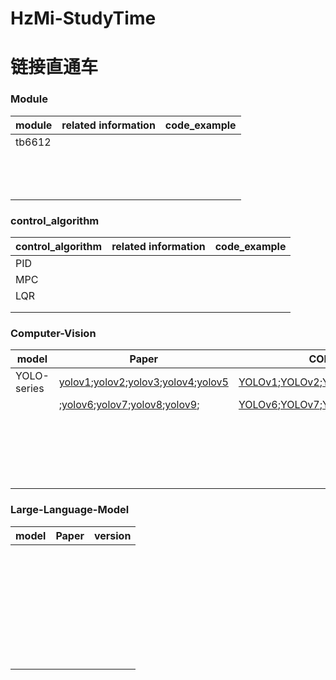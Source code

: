 # HzMi-StudyTime
# 链接直通车

### Module

|module              |related information                                   |code_example                                                           |
|--------------------|------------------------------------------------------|-----------------------------------------------------------------------|
|tb6612              |                                                      |                                                                       |
|                    |                                                      |                                                                       |
|                    |                                                      |                                                                       |
|                    |                                                      |                                                                       |
|                    |                                                      |                                                                       |
|                    |                                                      |                                                                       |
|                    |                                                      |                                                                       |
|                    |                                                      |                                                                       |
|                    |                                                      |                                                                       |
|                    |                                                      |                                                                       |
|                    |                                                      |                                                                       |
|                    |                                                      |                                                                       |
|                    |                                                      |                                                                       |
|                    |                                                      |                                                                       |

### control_algorithm

|control_algorithm   |related information                                   |code_example                                                           |
|--------------------|------------------------------------------------------|-----------------------------------------------------------------------|
|PID                 |                                                      |                                                                       |
|MPC                 |                                                      |                                                                       |
|LQR                 |                                                      |                                                                       |
|                    |                                                      |                                                                       |
|                    |                                                      |                                                                       |


### Computer-Vision
|model               |Paper                                                                                                                                 |                   CODE_version                                        |
|--------------------|--------------------------------------------------------------------------------------------------------------------------------------|-----------------------------------------------------------------------|
|YOLO-series         |[yolov1](Paper\YOLOv1.pdf);[yolov2](Paper\YOLOv2.pdf);[yolov3](Paper\YOLOv3.pdf);[yolov4](Paper\YOLOv4.pdf);[yolov5](Paper\YOLOv5.pdf)|[YOLOv1]();[YOLOv2]();[YOLOv3]();[YOLOv4]();[YOLOv5]();                |           
|                    |;[yolov6]();[yolov7]();[yolov8]();[yolov9]();                                                                                         |[YOLOv6]();[YOLOv7]();[YOLOv8]();[YOLOv9]();                           |
|                    |                                                                                                                                      |                                                                       | 
|                    |                                                                                                                                      |                                                                       | 
|                    |                                                                                                                                      |                                                                       | 
|                    |                                                                                                                                      |                                                                       | 
|                    |                                                                                                                                      |                                                                       | 
|                    |                                                                                                                                      |                                                                       | 
|                    |                                                                                                                                      |                                                                       | 
|                    |                                                                                                                                      |                                                                       | 
|                    |                                                                                                                                      |                                                                       | 
|                    |                                                                                                                                      |                                                                       | 
|                    |                                                                                                                                      |                                                                       | 
|                    |                                                                                                                                      |                                                                       | 
|                    |                                                                                                                                      |                                                                       | 
|                    |                                                                                                                                      |                                                                       | 
|                    |                                                                                                                                      |                                                                       | 
|                    |                                                                                                                                      |                                                                       | 
|                    |                                                                                                                                      |                                                                       | 
|                    |                                                                                                                                      |                                                                       | 
|                    |                                                                                                                                      |                                                                       | 
|                    |                                                                                                                                      |                                                                       | 

### Large-Language-Model
|model               |Paper                                                 |                   version                                             |
|--------------------|------------------------------------------------------|-----------------------------------------------------------------------|
|                    |                                                      |                                                                       |
|                    |                                                      |                                                                       |
|                    |                                                      |                                                                       |
|                    |                                                      |                                                                       |
|                    |                                                      |                                                                       |
|                    |                                                      |                                                                       |
|                    |                                                      |                                                                       |
|                    |                                                      |                                                                       |
|                    |                                                      |                                                                       |
|                    |                                                      |                                                                       |
|                    |                                                      |                                                                       |
|                    |                                                      |                                                                       |
|                    |                                                      |                                                                       |
|                    |                                                      |                                                                       |
|                    |                                                      |                                                                       |
|                    |                                                      |                                                                       |
|                    |                                                      |                                                                       |
|                    |                                                      |                                                                       |
|                    |                                                      |                                                                       |
|                    |                                                      |                                                                       |
|                    |                                                      |                                                                       |
|                    |                                                      |                                                                       |
|                    |                                                      |                                                                       |
|                    |                                                      |                                                                       |
|                    |                                                      |                                                                       |
|                    |                                                      |                                                                       |
|                    |                                                      |                                                                       |
|                    |                                                      |                                                                       |
|                    |                                                      |                                                                       |
|                    |                                                      |                                                                       |
|                    |                                                      |                                                                       |
|                    |                                                      |                                                                       |
|                    |                                                      |                                                                       |
